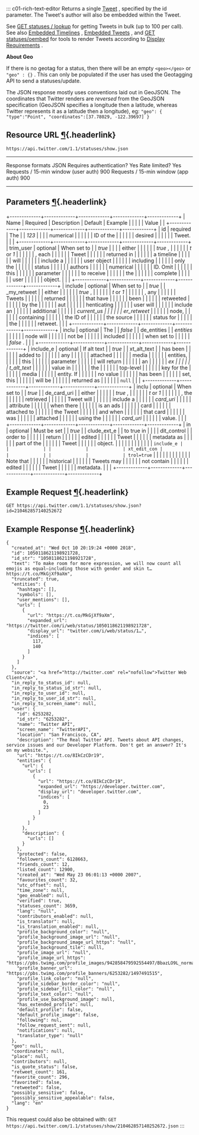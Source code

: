 <div>

::: c01-rich-text-editor
Returns a single
[Tweet](/en/docs/tweets/data-dictionary/overview/tweet-object) ,
specified by the id parameter. The Tweet\'s author will also be embedded
within the Tweet.

See [GET statuses /
lookup](/en/docs/tweets/post-and-engage/api-reference/get-statuses-lookup)
for getting Tweets in bulk (up to 100 per call). See also [Embedded
Timelines](/web/embedded-timelines) , [Embedded
Tweets](/web/embedded-tweets) , and [GET
statuses/oembed](/en/docs/tweets/post-and-engage/api-reference/get-statuses-oembed)
for tools to render Tweets according to [Display
Requirements](https://about.twitter.com/company/display-requirements) .

**About Geo**

If there is no geotag for a status, then there will be an empty
` <geo></geo> ` or ` "geo" : {} ` . This can only be populated if the
user has used the Geotagging API to send a statuses/update.

The JSON response mostly uses conventions laid out in GeoJSON. The
coordinates that Twitter renders are *reversed* from the GeoJSON
specification (GeoJSON specifies a longitude then a latitude, whereas
Twitter represents it as a latitude then a longitude), eg:
` "geo": { "type":"Point", "coordinates":[37.78029, -122.39697] } `

## Resource URL [¶](#resource-url){.headerlink}

` https://api.twitter.com/1.1/statuses/show.json `

  -------------------------------------- ------
  Response formats                       JSON
  Requires authentication?               Yes
  Rate limited?                          Yes
  Requests / 15-min window (user auth)   900
  Requests / 15-min window (app auth)    900
  -------------------------------------- ------

## Parameters [¶](#parameters){.headerlink}

+-------------+-------------+-------------+-------------+-------------+
| Name        | Required    | Description | Default     | Example     |
|             |             |             | Value       |             |
+-------------+-------------+-------------+-------------+-------------+
| id          | required    | The         |             | *123*       |
|             |             | numerical   |             |             |
|             |             | ID of the   |             |             |
|             |             | desired     |             |             |
|             |             | Tweet.      |             |             |
+-------------+-------------+-------------+-------------+-------------+
| trim_user   | optional    | When set to |             | *true*      |
|             |             | either      |             |             |
|             |             | *true* ,    |             |             |
|             |             | *t* or *1*  |             |             |
|             |             | , each      |             |             |
|             |             | Tweet       |             |             |
|             |             | returned in |             |             |
|             |             | a timeline  |             |             |
|             |             | will        |             |             |
|             |             | include a   |             |             |
|             |             | user object |             |             |
|             |             | including   |             |             |
|             |             | only the    |             |             |
|             |             | status      |             |             |
|             |             | authors     |             |             |
|             |             | numerical   |             |             |
|             |             | ID. Omit    |             |             |
|             |             | this        |             |             |
|             |             | parameter   |             |             |
|             |             | to receive  |             |             |
|             |             | the         |             |             |
|             |             | complete    |             |             |
|             |             | user        |             |             |
|             |             | object.     |             |             |
+-------------+-------------+-------------+-------------+-------------+
| include     | optional    | When set to |             | *true*      |
| _my_retweet |             | either      |             |             |
|             |             | *true* ,    |             |             |
|             |             | *t* or *1*  |             |             |
|             |             | , any       |             |             |
|             |             | Tweets      |             |             |
|             |             | returned    |             |             |
|             |             | that have   |             |             |
|             |             | been        |             |             |
|             |             | retweeted   |             |             |
|             |             | by the      |             |             |
|             |             | aut         |             |             |
|             |             | henticating |             |             |
|             |             | user will   |             |             |
|             |             | include an  |             |             |
|             |             | additional  |             |             |
|             |             | *current_us |             |             |
|             |             | er_retweet* |             |             |
|             |             | node,       |             |             |
|             |             | containing  |             |             |
|             |             | the ID of   |             |             |
|             |             | the source  |             |             |
|             |             | status for  |             |             |
|             |             | the         |             |             |
|             |             | retweet.    |             |             |
+-------------+-------------+-------------+-------------+-------------+
| inclu       | optional    | The         |             | *false*     |
| de_entities |             | *entities*  |             |             |
|             |             | node will   |             |             |
|             |             | not be      |             |             |
|             |             | included    |             |             |
|             |             | when set to |             |             |
|             |             | *false* .   |             |             |
+-------------+-------------+-------------+-------------+-------------+
| include_e   | optional    | If alt text |             | *true*      |
| xt_alt_text |             | has been    |             |             |
|             |             | added to    |             |             |
|             |             | any         |             |             |
|             |             | attached    |             |             |
|             |             | media       |             |             |
|             |             | entities,   |             |             |
|             |             | this        |             |             |
|             |             | parameter   |             |             |
|             |             | will return |             |             |
|             |             | an          |             |             |
|             |             | *ex         |             |             |
|             |             | t_alt_text* |             |             |
|             |             | value in    |             |             |
|             |             | the         |             |             |
|             |             | top-level   |             |             |
|             |             | key for the |             |             |
|             |             | media       |             |             |
|             |             | entity. If  |             |             |
|             |             | no value    |             |             |
|             |             | has been    |             |             |
|             |             | set, this   |             |             |
|             |             | will be     |             |             |
|             |             | returned as |             |             |
|             |             | ` null `    |             |             |
+-------------+-------------+-------------+-------------+-------------+
| inclu       | optional    | When set to |             | *true*      |
| de_card_uri |             | either      |             |             |
|             |             | *true* ,    |             |             |
|             |             | *t* or *1*  |             |             |
|             |             | , the       |             |             |
|             |             | retrieved   |             |             |
|             |             | Tweet will  |             |             |
|             |             | include a   |             |             |
|             |             | *card_uri*  |             |             |
|             |             | attribute   |             |             |
|             |             | when there  |             |             |
|             |             | is an ads   |             |             |
|             |             | card        |             |             |
|             |             | attached to |             |             |
|             |             | the Tweet   |             |             |
|             |             | and when    |             |             |
|             |             | that card   |             |             |
|             |             | was         |             |             |
|             |             | attached    |             |             |
|             |             | using the   |             |             |
|             |             | *card_uri*  |             |             |
|             |             | value.      |             |             |
+-------------+-------------+-------------+-------------+-------------+
| in          | optional    | Must be set |             | *true*      |
| clude_ext_e |             | to true in  |             |             |
| dit_control |             | order to    |             |             |
|             |             | return      |             |             |
|             |             | edited      |             |             |
|             |             | Tweet       |             |             |
|             |             | metadata as |             |             |
|             |             | part of the |             |             |
|             |             | Tweet       |             |             |
|             |             | object.     |             |             |
|             |             |             |             |             |
|             |             | ` include_e |             |             |
|             |             | xt_edit_con |             |             |
|             |             | trol=true ` |             |             |
|             |             |             |             |             |
|             |             | Note that   |             |             |
|             |             | historical  |             |             |
|             |             | Tweets may  |             |             |
|             |             | not contain |             |             |
|             |             | edited      |             |             |
|             |             | Tweet       |             |             |
|             |             | metadata.   |             |             |
+-------------+-------------+-------------+-------------+-------------+

## Example Request [¶](#example-request){.headerlink}

` GET https://api.twitter.com/1.1/statuses/show.json?id=210462857140252672 `

## Example Response [¶](#example-response){.headerlink}

    {
      "created_at": "Wed Oct 10 20:19:24 +0000 2018",
      "id": 1050118621198921728,
      "id_str": "1050118621198921728",
      "text": "To make room for more expression, we will now count all emojis as equal—including those with gender‍‍‍ and skin t… https://t.co/MkGjXf9aXm",
      "truncated": true,
      "entities": {
        "hashtags": [],
        "symbols": [],
        "user_mentions": [],
        "urls": [
          {
            "url": "https://t.co/MkGjXf9aXm",
            "expanded_url": "https://twitter.com/i/web/status/1050118621198921728",
            "display_url": "twitter.com/i/web/status/1…",
            "indices": [
              117,
              140
            ]
          }
        ]
      },
      "source": "<a href="http://twitter.com" rel="nofollow">Twitter Web Client</a>",
      "in_reply_to_status_id": null,
      "in_reply_to_status_id_str": null,
      "in_reply_to_user_id": null,
      "in_reply_to_user_id_str": null,
      "in_reply_to_screen_name": null,
      "user": {
        "id": 6253282,
        "id_str": "6253282",
        "name": "Twitter API",
        "screen_name": "TwitterAPI",
        "location": "San Francisco, CA",
        "description": "The Real Twitter API. Tweets about API changes, service issues and our Developer Platform. Don't get an answer? It's on my website.",
        "url": "https://t.co/8IkCzCDr19",
        "entities": {
          "url": {
            "urls": [
              {
                "url": "https://t.co/8IkCzCDr19",
                "expanded_url": "https://developer.twitter.com",
                "display_url": "developer.twitter.com",
                "indices": [
                  0,
                  23
                ]
              }
            ]
          },
          "description": {
            "urls": []
          }
        },
        "protected": false,
        "followers_count": 6128663,
        "friends_count": 12,
        "listed_count": 12900,
        "created_at": "Wed May 23 06:01:13 +0000 2007",
        "favourites_count": 32,
        "utc_offset": null,
        "time_zone": null,
        "geo_enabled": null,
        "verified": true,
        "statuses_count": 3659,
        "lang": "null",
        "contributors_enabled": null,
        "is_translator": null,
        "is_translation_enabled": null,
        "profile_background_color": "null",
        "profile_background_image_url": "null",
        "profile_background_image_url_https": "null",
        "profile_background_tile": nulll,
        "profile_image_url": "null",
        "profile_image_url_https": "https://pbs.twimg.com/profile_images/942858479592554497/BbazLO9L_normal.jpg",
        "profile_banner_url": "https://pbs.twimg.com/profile_banners/6253282/1497491515",
        "profile_link_color": "null",
        "profile_sidebar_border_color": "null",
        "profile_sidebar_fill_color": "null",
        "profile_text_color": "null",
        "profile_use_background_image": null,
        "has_extended_profile": null,
        "default_profile": false,
        "default_profile_image": false,
        "following": nul,
        "follow_request_sent": null,
        "notifications": null,
        "translator_type": "null"
      },
      "geo": null,
      "coordinates": null,
      "place": null,
      "contributors": null,
      "is_quote_status": false,
      "retweet_count": 161,
      "favorite_count": 296,
      "favorited": false,
      "retweeted": false,
      "possibly_sensitive": false,
      "possibly_sensitive_appealable": false,
      "lang": "en"
    }

This request could also be obtained with:
` GET https://api.twitter.com/1.1/statuses/show/210462857140252672.json `
:::

</div>
